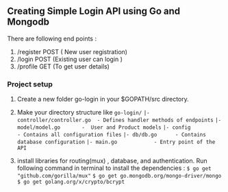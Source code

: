 ## Creating Simple Login API using Go and Mongodb

There are following end points :
1. /register POST ( New user registration)
2. /login POST (Existing user can login )
3. /profile GET (To get user details)


### Project setup
1. Create a new folder go-login in your $GOPATH/src directory.


2. Make your directory structure like 
    `go-login/`
    `|- controller/controller.go  - Defines handler methods of endpoints`
    `|- model/model.go       -  User and Product models`
    `|- config                  - Contains all configuration files`
    `|- db/db.go      - Contains database configuration`
    `|- main.go            - Entry point of the API`


3. install libraries for routing(mux) , database, and authentication. Run following command in terminal to install the dependencies :
`$ go get "github.com/gorilla/mux"`
`$ go get go.mongodb.org/mongo-driver/mongo`
`$ go get golang.org/x/crypto/bcrypt`